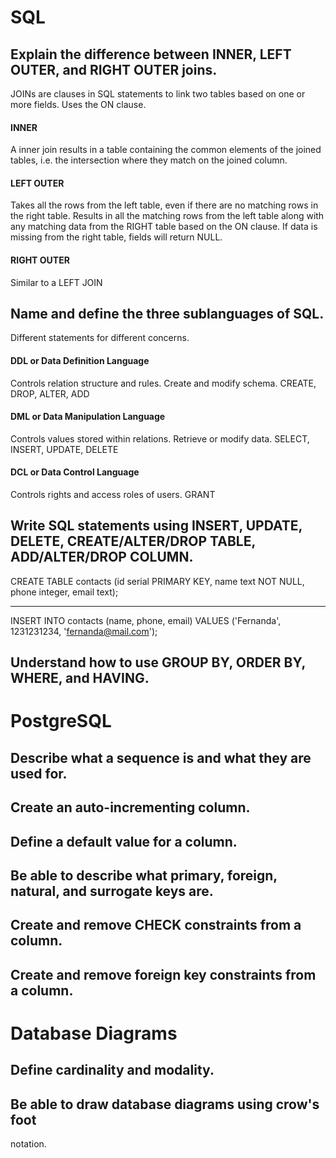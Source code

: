 # SQL

## Explain the difference between INNER, LEFT OUTER, and RIGHT OUTER joins.

JOINs are clauses in SQL statements to link two tables based on one or more fields. Uses the ON clause.

#### INNER

A inner join results in a table containing the common elements of the joined tables, i.e. the intersection where they match on the joined column.

#### LEFT OUTER

Takes all the rows from the left table, even if there are no matching rows in the right table. Results in all the matching rows from the left table along with any matching data from the RIGHT table based on the ON clause. If data is missing from the right table, fields will return NULL.

#### RIGHT OUTER

Similar to a LEFT JOIN

## Name and define the three sublanguages of SQL.

Different statements for different concerns.

#### DDL or Data Definition Language

Controls relation structure and rules. Create and modify schema. CREATE, DROP, ALTER, ADD

#### DML or Data Manipulation Language

Controls values stored within relations. Retrieve or modify data. SELECT, INSERT, UPDATE, DELETE

#### DCL or Data Control Language

Controls rights and access roles of users. GRANT

## Write SQL statements using INSERT, UPDATE, DELETE, CREATE/ALTER/DROP TABLE, ADD/ALTER/DROP COLUMN.

CREATE TABLE contacts (id serial PRIMARY KEY, name text NOT NULL, phone integer, email text);

---

INSERT INTO contacts (name, phone, email) VALUES ('Fernanda', 1231231234, 'fernanda@mail.com');

## Understand how to use GROUP BY, ORDER BY, WHERE, and HAVING.

# PostgreSQL

## Describe what a sequence is and what they are used for.

## Create an auto-incrementing column.

## Define a default value for a column.

## Be able to describe what primary, foreign, natural, and surrogate keys are.

## Create and remove CHECK constraints from a column.

## Create and remove foreign key constraints from a column.

# Database Diagrams

## Define cardinality and modality.

## Be able to draw database diagrams using crow's foot
notation.
